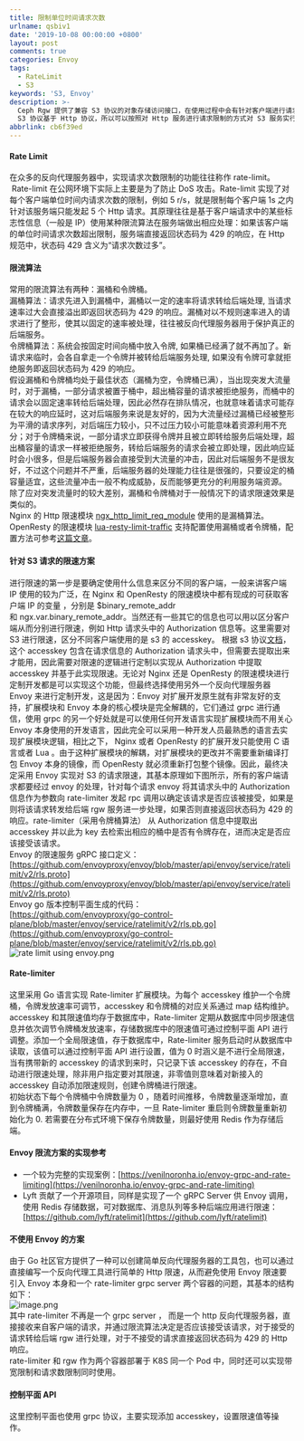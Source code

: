 ```yaml
---
title: 限制单位时间请求次数
urlname: qsbiv1
date: '2019-10-08 00:00:00 +0800'
layout: post
comments: true
categories: Envoy
tags:
  - RateLimit
  - S3
keywords: 'S3, Envoy'
description: >-
  Ceph Rgw 提供了兼容 S3 协议的对象存储访问接口，在使用过程中会有针对客户端进行请求限制的需求来避免单一客户端大量消耗服务端的计算和带宽资源，而
  S3 协议基于 Http 协议，所以可以按照对 Http 服务进行请求限制的方式对 S3 服务实行请求限制。
abbrlink: cb6f39ed
---
```


<a name="z0hPi"></a>
#### Rate Limit
在众多的反向代理服务器中，实现请求次数限制的功能往往称作 rate-limit。   Rate-limit 在公网环境下实际上主要是为了防止 DoS 攻击。Rate-limit 实现了对每个客户端单位时间内请求次数的限制，例如 5 r/s，就是限制每个客户端 1s 之内针对该服务端只能发起 5 个 Http 请求。其原理往往是基于客户端请求中的某些标志性信息（一般是 IP）使用某种限流算法在服务端做出相应处理：如果该客户端的单位时间请求次数超出限制，服务端直接返回状态码为 429 的响应，在 Http 规范中，状态码 429 含义为“请求次数过多”。
<a name="38NLy"></a>
#### 限流算法
常用的限流算法有两种：漏桶和令牌桶。<br />漏桶算法：请求先进入到漏桶中，漏桶以一定的速率将请求转给后端处理, 当请求速率过大会直接溢出即返回状态码为 429 的响应。漏桶对以不规则速率进入的请求进行了整形，使其以固定的速率被处理，往往被反向代理服务器用于保护真正的后端服务。<br />令牌桶算法：系统会按固定时间向桶中放入令牌, 如果桶已经满了就不再加了。新请求来临时，会各自拿走一个令牌并被转给后端服务处理, 如果没有令牌可拿就拒绝服务即返回状态码为 429 的响应。<br />假设漏桶和令牌桶均处于最佳状态（漏桶为空，令牌桶已满），当出现突发大流量时，对于漏桶，一部分请求被置于桶中，超出桶容量的请求被拒绝服务，而桶中的请求会以固定速率转给后端处理，因此必然存在排队情况，也就意味着请求可能存在较大的响应延时，这对后端服务来说是友好的，因为大流量经过漏桶已经被整形为平滑的请求序列，对后端压力较小，只不过压力较小可能意味着资源利用不充分；对于令牌桶来说，一部分请求立即获得令牌并且被立即转给服务后端处理，超出桶容量的请求一样被拒绝服务，转给后端服务的请求会被立即处理，因此响应延时会小很多，但是后端服务器会直接受到大流量的冲击，因此对后端服务不是很友好，不过这个问题并不严重，后端服务器的处理能力往往是很强的，只要设定的桶容量适宜，这些流量冲击一般不构成威胁，反而能够更充分的利用服务端资源。<br />除了应对突发流量时的较大差别，漏桶和令牌桶对于一般情况下的请求限速效果是类似的。<br />Nginx 的 Http 限速模块 [ngx_http_limit_req_module](http://nginx.org/en/docs/http/ngx_http_limit_req_module.html) 使用的是漏桶算法。OpenResty 的限速模块 [lua-resty-limit-traffic](https://github.com/openresty/lua-resty-limit-traffic) 支持配置使用漏桶或者令牌桶，配置方法可参考[这篇文章](https://developpaper.com/gateway-rate-limit-network-rate-limitation-scheme/)。
<a name="j2z6C"></a>
#### 针对 S3 请求的限速方案
进行限速的第一步是要确定使用什么信息来区分不同的客户端，一般来讲客户端 IP 使用的较为广泛，在 Nginx 和 OpenResty 的限速模块中都有现成的可获取客户端 IP 的变量 ，分别是 $binary_remote_addr 和 ngx.var.binary_remote_addr。当然还有一些其它的信息也可以用以区分客户端从而分别进行限速，例如 Http 请求头中的 Authorization 信息等。这里需要对 S3 进行限速，区分不同客户端使用的是 s3 的 accesskey。 根据 s3 协议[文档](https://docs.aws.amazon.com/zh_cn/AmazonS3/latest/API/sigv4-auth-using-authorization-header.html)，这个 accesskey 包含在请求信息的 Authorization 请求头中，但需要去提取出来才能用，因此需要对限速的逻辑进行定制以实现从 Authorization 中提取 accesskey 并基于此实现限速。无论对 Nginx 还是 OpenResty 的限速模块进行定制开发都是可以实现这个功能，但最终选择使用另外一个反向代理服务器 Envoy 来进行定制开发，这是因为：Envoy 对扩展开发原生就有非常友好的支持，扩展模块和 Envoy 本身的核心模块是完全解耦的，它们通过 grpc 进行通信，使用 grpc 的另一个好处就是可以使用任何开发语言实现扩展模块而不用关心 Envoy 本身使用的开发语言，因此完全可以采用一种开发人员最熟悉的语言去实现扩展模块逻辑，相比之下， Nginx 或者 OpenResty 的扩展开发只能使用 C 语言或者 Lua 。由于这种扩展模块的解耦，对扩展模块的更改并不需要重新编译打包 Envoy 本身的镜像，而 OpenResty 就必须重新打包整个镜像。因此，最终决定采用 Envoy 实现对 S3 的请求限速，其基本原理如下图所示，所有的客户端请求都要经过 envoy 的处理，针对每个请求 envoy 将其请求头中的 Authorization 信息作为参数向 rate-limiter 发起 rpc 调用以确定该请求是否应该被接受，如果是则将该请求转发给后端 rgw 服务进一步处理，如果否则直接返回状态码为 429 的响应。rate-limiter（采用令牌桶算法） 从 Authorization 信息中提取出 accesskey 并以此为 key 去检索出相应的桶中是否有令牌存在，进而决定是否应该接受该请求。<br />Envoy 的限速服务 gRPC 接口定义：<br />[https://github.com/envoyproxy/envoy/blob/master/api/envoy/service/ratelimit/v2/rls.proto](https://github.com/envoyproxy/envoy/blob/master/api/envoy/service/ratelimit/v2/rls.proto)<br />Envoy go 版本控制平面生成的代码：<br />[https://github.com/envoyproxy/go-control-plane/blob/master/envoy/service/ratelimit/v2/rls.pb.go](https://github.com/envoyproxy/go-control-plane/blob/master/envoy/service/ratelimit/v2/rls.pb.go)<br />![rate limit using envoy.png](https://cdn.nlark.com/yuque/0/2019/png/182657/1570516385891-e3718bb2-93bc-46d8-ad5e-d5514de1a882.png#align=left&display=inline&height=201&name=rate%20limit%20using%20envoy.png&originHeight=201&originWidth=541&size=11509&status=done&width=541)<br />

<a name="6rvwm"></a>
#### Rate-limiter 
这里采用 Go 语言实现 Rate-limiter 扩展模块。为每个 accesskey 维护一个令牌桶，令牌发放速率可调节，accesskey 和令牌桶的对应关系通过 map 结构维护。accesskey 和其限速值均存于数据库中，Rate-limiter 定期从数据库中同步限速信息并依次调节令牌桶发放速率，存储数据库中的限速值可通过控制平面 API 进行调整。添加一个全局限速值，存于数据库中，Rate-limiter 服务启动时从数据库中读取，该值可以通过控制平面 API 进行设置，值为 0 时涵义是不进行全局限速，当有携带新的 accesskey 的请求到来时，只记录下该 accesskey 的存在，不自动进行限速处理，除非用户指定要对其限速，非零值则意味着对新接入的 accesskey 自动添加限速规则，创建令牌桶进行限速。<br />初始状态下每个令牌桶中令牌数量为 0 ，随着时间推移，令牌数量逐渐增加，直到令牌桶满，令牌数量保存在内存中，一旦 Rate-limiter 重启则令牌数量重新初始化为 0. 若需要在分布式环境下保存令牌数量，则最好使用 Redis 作为存储后端。
<a name="d4L4e"></a>
#### Envoy 限流方案的实现参考

- 一个较为完整的实现案例：[https://venilnoronha.io/envoy-grpc-and-rate-limiting](https://venilnoronha.io/envoy-grpc-and-rate-limiting)
- Lyft 贡献了一个开源项目，同样是实现了一个 gRPC Server 供 Envoy 调用，使用 Redis 存储数据，可对数据库、消息队列等多种后端应用进行限速：[https://github.com/lyft/ratelimit](https://github.com/lyft/ratelimit)
<a name="cimY6"></a>
#### 不使用 Envoy 的方案 
由于 Go 社区官方提供了一种可以创建简单反向代理服务器的工具包，也可以通过直接编写一个反向代理工具进行简单的 Http 限速，从而避免使用 Envoy 限速要引入 Envoy 本身和一个 rate-limiter grpc server 两个容器的问题，其基本的结构如下：<br />![image.png](https://cdn.nlark.com/yuque/0/2019/png/182657/1571380553625-7cd700cf-3ff5-488c-96e3-3a15b7e07953.png#align=left&display=inline&height=81&name=image.png&originHeight=81&originWidth=541&size=6154&status=done&width=541)<br />其中 rate-limiter 不再是一个 grpc server ， 而是一个 http 反向代理服务器，直接接收来自客户端的请求，并通过限流算法决定是否应该接受该请求，对于接受的请求转给后端 rgw 进行处理，对于不接受的请求直接返回状态码为 429 的 Http 响应。<br />rate-limiter 和 rgw 作为两个容器部署于 K8S 同一个 Pod 中，同时还可以实现带宽限制和请求数限制同时使用。
<a name="sMQRp"></a>
#### 控制平面 API
这里控制平面也使用 grpc 协议，主要实现添加 accesskey，设置限速值等操作。

